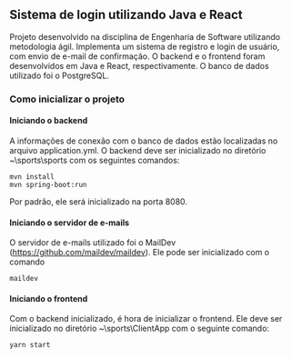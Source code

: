 ## Sistema de login utilizando Java e React

Projeto desenvolvido na disciplina de Engenharia de Software utilizando metodologia ágil. Implementa um sistema de registro e login de usuário, com envio de e-mail de confirmação. O backend e o frontend foram desenvolvidos em Java e React, respectivamente. O banco de dados utilizado foi o PostgreSQL.

### Como inicializar o projeto

#### Iniciando o backend

A informações de conexão com o banco de dados estão localizadas no arquivo application.yml. O backend deve ser inicializado no diretório ~\\sports\sports com os seguintes comandos:

```shell
mvn install
mvn spring-boot:run
```

Por padrão, ele será inicializado na porta 8080.

#### Iniciando o servidor de e-mails

O servidor de e-mails utilizado foi o MailDev (https://github.com/maildev/maildev). Ele pode ser inicializado com o comando

```
maildev
```

#### Iniciando o frontend

Com o backend inicializado, é hora de inicializar o frontend. Ele deve ser inicializado no diretório ~\sports\ClientApp com o seguinte comando:

```
yarn start
```
